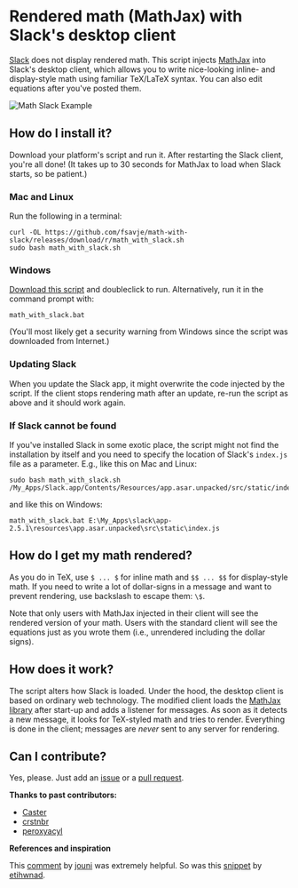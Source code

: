 # Rendered math (MathJax) with Slack's desktop client

[Slack](https://slack.com) does not display rendered math. This script injects [MathJax](https://www.mathjax.org) into Slack's desktop client, which allows you to write nice-looking inline- and display-style math using familiar TeX/LaTeX syntax. You can also edit equations after you've posted them.

![Math Slack Example](math-slack.gif "Amazing maths!")


## How do I install it?

Download your platform's script and run it. After restarting the Slack client, you're all done! (It takes up to 30 seconds for MathJax to load when Slack starts, so be patient.)


### Mac and Linux

Run the following in a terminal:

```shell
curl -OL https://github.com/fsavje/math-with-slack/releases/download/r/math_with_slack.sh
sudo bash math_with_slack.sh
```


### Windows

[Download this script](https://github.com/fsavje/math-with-slack/releases/download/r/math_with_slack.bat) and doubleclick to run. Alternatively, run it in the command prompt with:

```shell
math_with_slack.bat
```

 (You'll most likely get a security warning from Windows since the script was downloaded from Internet.)


### Updating Slack

When you update the Slack app, it might overwrite the code injected by the script. If the client stops rendering math after an update, re-run the script as above and it should work again.


### If Slack cannot be found

If you've installed Slack in some exotic place, the script might not find the installation by itself and you need to specify the location of Slack's `index.js` file as a parameter. E.g., like this on Mac and Linux:

```shell
sudo bash math_with_slack.sh /My_Apps/Slack.app/Contents/Resources/app.asar.unpacked/src/static/index.js
```

and like this on Windows:

```shell
math_with_slack.bat E:\My_Apps\slack\app-2.5.1\resources\app.asar.unpacked\src\static\index.js
```


## How do I get my math rendered?

As you do in TeX, use `$ ... $` for inline math and `$$ ... $$` for display-style math. If you need to write a lot of dollar-signs in a message and want to prevent rendering, use backslash to escape them: `\$`.

Note that only users with MathJax injected in their client will see the rendered version of your math. Users with the standard client will see the equations just as you wrote them (i.e., unrendered including the dollar signs).


## How does it work?

The script alters how Slack is loaded. Under the hood, the desktop client is based on ordinary web technology. The modified client loads the [MathJax library](https://www.mathjax.org) after start-up and adds a listener for messages. As soon as it detects a new message, it looks for TeX-styled math and tries to render. Everything is done in the client; messages are *never* sent to any server for rendering.


## Can I contribute?

Yes, please. Just add an [issue](https://github.com/fsavje/math-with-slack/issues) or a [pull request](https://github.com/fsavje/math-with-slack/pulls).


**Thanks to past contributors:**

* [Caster](https://github.com/Caster)
* [crstnbr](https://github.com/crstnbr)
* [peroxyacyl](https://github.com/peroxyacyl) 


**References and inspiration**

This [comment](https://gist.github.com/DrewML/0acd2e389492e7d9d6be63386d75dd99#gistcomment-1981178) by [jouni](https://github.com/jouni) was extremely helpful. So was this [snippet](https://gist.github.com/etihwnad/bc63ec9b87af586e1435) by [etihwnad](https://github.com/etihwnad).
